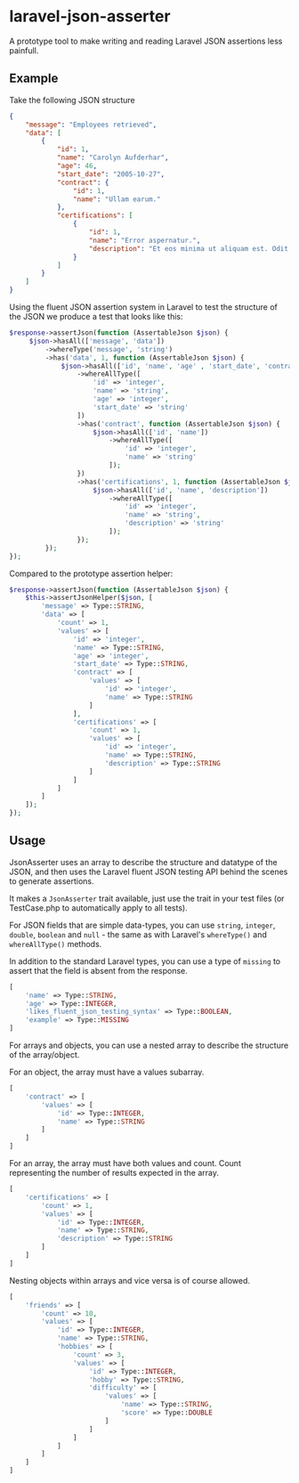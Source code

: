# laravel-json-asserter

A prototype tool to make writing and reading Laravel JSON assertions less painfull.

## Example

Take the following JSON structure

```json
{
    "message": "Employees retrieved",
    "data": [
        {
            "id": 1,
            "name": "Carolyn Aufderhar",
            "age": 46,
            "start_date": "2005-10-27",
            "contract": {
                "id": 1,
                "name": "Ullam earum."
            },
            "certifications": [
                {
                    "id": 1,
                    "name": "Error aspernatur.",
                    "description": "Et eos minima ut aliquam est. Odit quia quasi ut suscipit."
                }
            ]
        }
    ]
}
```

Using the fluent JSON assertion system in Laravel to test the structure of the JSON we produce a test that looks like this:

```php
$response->assertJson(function (AssertableJson $json) {
     $json->hasAll(['message', 'data'])
         ->whereType('message', 'string')
         ->has('data', 1, function (AssertableJson $json) {
             $json->hasAll(['id', 'name', 'age' , 'start_date', 'contract', 'certifications'])
                 ->whereAllType([
                     'id' => 'integer',
                     'name' => 'string',
                     'age' => 'integer',
                     'start_date' => 'string'
                 ])
                 ->has('contract', function (AssertableJson $json) {
                     $json->hasAll(['id', 'name'])
                         ->whereAllType([
                             'id' => 'integer',
                             'name' => 'string'
                         ]);
                 })
                 ->has('certifications', 1, function (AssertableJson $json) {
                     $json->hasAll(['id', 'name', 'description'])
                         ->whereAllType([
                             'id' => 'integer',
                             'name' => 'string',
                             'description' => 'string'
                         ]);
                 });
         });
});
```

Compared to the prototype assertion helper:

```php
$response->assertJson(function (AssertableJson $json) {
    $this->assertJsonHelper($json, [
        'message' => Type::STRING,
        'data' => [
            'count' => 1,
            'values' => [
                'id' => 'integer',
                'name' => Type::STRING,
                'age' => 'integer',
                'start_date' => Type::STRING,
                'contract' => [
                    'values' => [
                        'id' => 'integer',
                        'name' => Type::STRING
                    ]
                ],
                'certifications' => [
                    'count' => 1,
                    'values' => [
                        'id' => 'integer',
                        'name' => Type::STRING,
                        'description' => Type::STRING
                    ]
                ]
            ]
        ]
    ]);
});
```

## Usage

JsonAsserter uses an array to describe the structure and datatype of the JSON, and then uses the Laravel fluent JSON testing API behind the scenes to generate assertions.

It makes a `JsonAsserter` trait available, just use the trait in your test files (or TestCase.php to automatically apply to all tests).

For JSON fields that are simple data-types, you can use `string`, `integer`, `double`, `boolean` and `null` - the same as with Laravel's `whereType()` and `whereAllType()` methods.

In addition to the standard Laravel types, you can use a type of `missing` to assert that the field is absent from the response.

```php
[
    'name' => Type::STRING,
    'age' => Type::INTEGER,
    'likes_fluent_json_testing_syntax' => Type::BOOLEAN,
    'example' => Type::MISSING
]
```

For arrays and objects, you can use a nested array to describe the structure of the array/object.

For an object, the array must have a values subarray.

```php
[
    'contract' => [
        'values' => [
            'id' => Type::INTEGER,
            'name' => Type::STRING
        ]
    ]
]
```

For an array, the array must have both values and count. Count representing the number of results expected in the array.

```php
[
    'certifications' => [
        'count' => 1,
        'values' => [
            'id' => Type::INTEGER,
            'name' => Type::STRING,
            'description' => Type::STRING
        ]
    ]
]
```

Nesting objects within arrays and vice versa is of course allowed.

```php
[
    'friends' => [
        'count' => 10,
        'values' => [
            'id' => Type::INTEGER,
            'name' => Type::STRING,
            'hobbies' => [
                'count' => 3,
                'values' => [
                    'id' => Type::INTEGER,
                    'hobby' => Type::STRING,
                    'difficulty' => [
                        'values' => [
                            'name' => Type::STRING,
                            'score' => Type::DOUBLE
                        ]
                    ]
                ]
            ]
        ]
    ]
]
```

